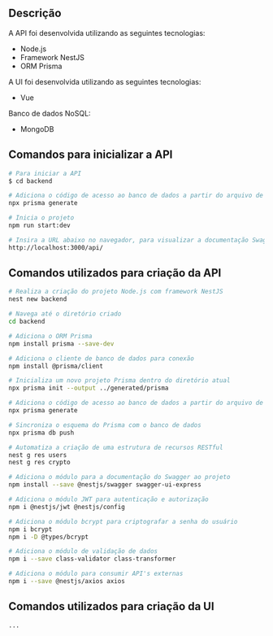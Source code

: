 ## Descrição

A API foi desenvolvida utilizando as seguintes tecnologias:

- Node.js
- Framework NestJS
- ORM Prisma

A UI foi desenvolvida utilizando as seguintes tecnologias:

- Vue

Banco de dados NoSQL:

- MongoDB

## Comandos para inicializar a API

```bash
# Para iniciar a API
$ cd backend

# Adiciona o código de acesso ao banco de dados a partir do arquivo de modelo do Prisma
npx prisma generate

# Inicia o projeto
npm run start:dev

# Insira a URL abaixo no navegador, para visualizar a documentação Swagger
http://localhost:3000/api/
```

## Comandos utilizados para criação da API
```bash
# Realiza a criação do projeto Node.js com framework NestJS
nest new backend

# Navega até o diretório criado
cd backend

# Adiciona o ORM Prisma
npm install prisma --save-dev

# Adiciona o cliente de banco de dados para conexão
npm install @prisma/client

# Inicializa um novo projeto Prisma dentro do diretório atual
npx prisma init --output ../generated/prisma

# Adiciona o código de acesso ao banco de dados a partir do arquivo de modelo do Prisma
npx prisma generate

# Sincroniza o esquema do Prisma com o banco de dados
npx prisma db push

# Automatiza a criação de uma estrutura de recursos RESTful
nest g res users
nest g res crypto

# Adiciona o módulo para a documentação do Swagger ao projeto
npm install --save @nestjs/swagger swagger-ui-express

# Adiciona o módulo JWT para autenticação e autorização
npm i @nestjs/jwt @nestjs/config

# Adiciona o módulo bcrypt para criptografar a senha do usuário
npm i bcrypt
npm i -D @types/bcrypt

# Adiciona o módulo de validação de dados
npm i --save class-validator class-transformer

# Adiciona o módulo para consumir API's externas
npm i --save @nestjs/axios axios
```

## Comandos utilizados para criação da UI
```bash
...
```